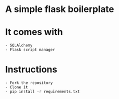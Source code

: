 # A simple flask boilerplate
  
# It comes with
    - SQLAlchemy
    - Flask script manager
  
# Instructions
    - Fork the repository
    - Clone it
    - pip install -r requirements.txt
  
  
